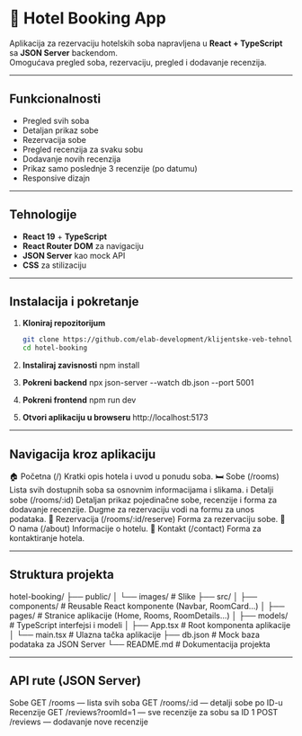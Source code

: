 # 🏨 Hotel Booking App

Aplikacija za rezervaciju hotelskih soba napravljena u **React + TypeScript** sa **JSON Server** backendom.  
Omogućava pregled soba, rezervaciju, pregled i dodavanje recenzija.

---

## Funkcionalnosti

- Pregled svih soba
- Detaljan prikaz sobe
- Rezervacija sobe
- Pregled recenzija za svaku sobu
- Dodavanje novih recenzija
- Prikaz samo poslednje 3 recenzije (po datumu)
- Responsive dizajn

---

## Tehnologije

- **React 19** + **TypeScript**
- **React Router DOM** za navigaciju
- **JSON Server** kao mock API
- **CSS** za stilizaciju

---

## Instalacija i pokretanje

1. **Kloniraj repozitorijum**
   ```bash
   git clone https://github.com/elab-development/klijentske-veb-tehnologije-2024-2023-0076-upravljanje-hotelom.git
   cd hotel-booking

2. **Instaliraj zavisnosti**
   npm install

3. **Pokreni backend**
   npx json-server --watch db.json --port 5001

4. **Pokreni frontend**
   npm run dev

5. **Otvori aplikaciju u browseru**
   http://localhost:5173

---

## Navigacija kroz aplikaciju
  🏠 Početna (/)
    Kratki opis hotela i uvod u ponudu soba.
  🛏 Sobe (/rooms)
    Lista svih dostupnih soba sa osnovnim informacijama i slikama.
  ℹ️ Detalji sobe (/rooms/:id)
    Detaljan prikaz pojedinačne sobe, recenzije i forma za dodavanje recenzije.
    Dugme za rezervaciju vodi na formu za unos podataka.
  📅 Rezervacija (/rooms/:id/reserve)
    Forma za rezervaciju sobe.
  👥 O nama (/about)
    Informacije o hotelu.
  📩 Kontakt (/contact)
    Forma za kontaktiranje hotela.

---

## Struktura projekta

hotel-booking/
├── public/
│   └── images/          # Slike
├── src/
│   ├── components/      # Reusable React komponente (Navbar, RoomCard...)
│   ├── pages/           # Stranice aplikacije (Home, Rooms, RoomDetails...)
│   ├── models/          # TypeScript interfejsi i modeli
│   ├── App.tsx          # Root komponenta aplikacije
│   └── main.tsx         # Ulazna tačka aplikacije
├── db.json              # Mock baza podataka za JSON Server
└── README.md            # Dokumentacija projekta

---

## API rute (JSON Server)

Sobe
  GET /rooms — lista svih soba
  GET /rooms/:id — detalji sobe po ID-u
Recenzije
  GET /reviews?roomId=1 — sve recenzije za sobu sa ID 1
  POST /reviews — dodavanje nove recenzije